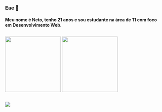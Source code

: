 ### Eae 👋

#### Meu nome é Neto, tenho 21 anos e sou estudante na área de TI com foco em Desenvolvimento Web.
##
<div>
<img height="180px" src="https://github-readme-stats.vercel.app/api/top-langs/?username=AristidesJBN&layout=compact&langs_count=7&&theme=highcontrast&show_icons=true"/>
<img height="180px" src="https://github-readme-stats.vercel.app/api?username=aristidesjbn&theme=highcontrast&show_icons=true"/>
</div>

##

<div>
  <a href="https://www.linkedin.com/in/aristides-neto-6a555b211/" target="_blank"><img src="https://img.shields.io/badge/-LinkedIn-%230077B5?style=for-the-badge&logo=linkedin&logoColor=white" target="_blank"></a>


</div>
